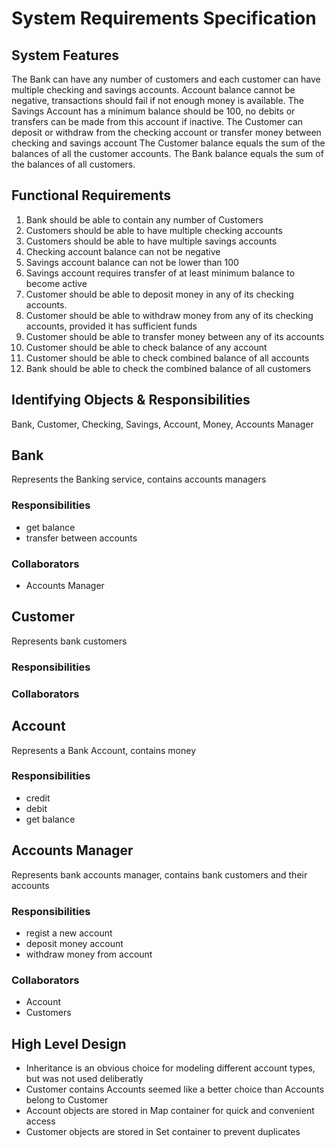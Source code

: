 # System Requirements Specification

## System Features

The Bank can have any number of customers and each customer can have multiple checking and savings accounts.
Account balance cannot be negative, transactions should fail if not enough money is available.
The Savings Account has a minimum balance should be 100, no debits or transfers can be made from this account if inactive.
The Customer can deposit or withdraw from the checking account or transfer money between checking and savings account
The Customer balance equals the sum of the balances of all the customer accounts.
The Bank balance equals the sum of the balances of all customers.

## Functional Requirements
1. Bank should be able to contain any number of Customers
1. Customers should be able to have multiple checking accounts
1. Customers should be able to have multiple savings accounts
1. Checking account balance can not be negative
1. Savings account balance can not be lower than 100
1. Savings account requires transfer of at least minimum balance to become active
1. Customer should be able to deposit money in any of its checking accounts.
1. Customer should be able to withdraw money from any of its checking accounts, provided it has sufficient funds
1. Customer should be able to transfer money between any of its accounts
1. Customer should be able to check balance of any account
1. Customer should be able to check combined balance of all accounts
1. Bank should be able to check the combined balance of all customers

## Identifying Objects & Responsibilities
Bank, Customer, Checking, Savings, Account, Money, Accounts Manager

## Bank
Represents the Banking service, contains accounts managers

### Responsibilities
* get balance
* transfer between accounts

### Collaborators
* Accounts Manager

## Customer
Represents bank customers

### Responsibilities

### Collaborators

## Account
Represents a Bank Account, contains money

### Responsibilities
* credit
* debit
* get balance

## Accounts Manager
Represents bank accounts manager, contains bank customers and their accounts

### Responsibilities
* regist a new account
* deposit money account
* withdraw money from account

### Collaborators
* Account
* Customers

## High Level Design

* Inheritance is an obvious choice for modeling different account types, but was not used deliberatly
* Customer contains Accounts seemed like a better choice than Accounts belong to Customer
* Account objects are stored in Map container for quick and convenient access
* Customer objects are stored in Set container to prevent duplicates

 
